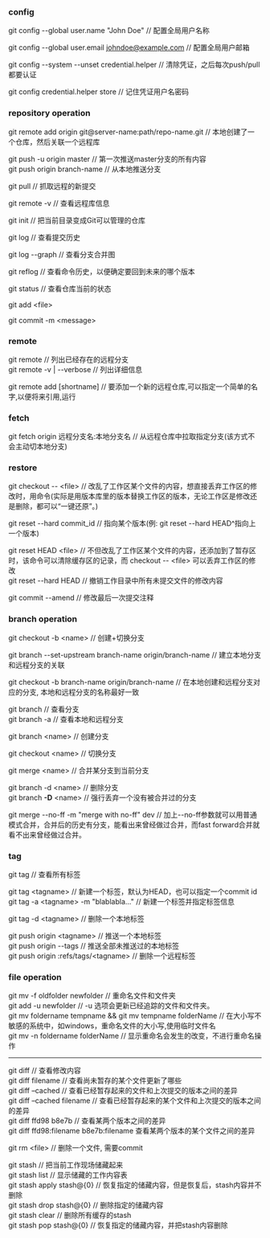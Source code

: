 ### config
git config --global user.name "John Doe" // 配置全局用户名称

git config --global user.email johndoe@example.com // 配置全局用户邮箱

git config --system --unset credential.helper // 清除凭证，之后每次push/pull都要认证

git config credential.helper store // 记住凭证用户名密码

### repository operation

git remote add origin git@server-name:path/repo-name.git // 本地创建了一个仓库，然后关联一个远程库<br/>

git push -u origin master // 第一次推送master分支的所有内容<br/>
git push origin branch-name // 从本地推送分支

git pull // 抓取远程的新提交

git remote -v // 查看远程库信息

git init // 把当前目录变成Git可以管理的仓库

git log // 查看提交历史

git log --graph // 查看分支合并图

git reflog // 查看命令历史，以便确定要回到未来的哪个版本

git status // 查看仓库当前的状态

git add \<file\>

git commit -m \<message\>

### remote

git remote // 列出已经存在的远程分支<br/>
git remote -v | --verbose // 列出详细信息

git remote add [shortname] // 要添加一个新的远程仓库,可以指定一个简单的名字,以便将来引用,运行

### fetch

git fetch origin 远程分支名:本地分支名 // 从远程仓库中拉取指定分支(该方式不会主动切本地分支)

### restore

git checkout -- \<file\> // 改乱了工作区某个文件的内容，想直接丢弃工作区的修改时，用命令(实际是用版本库里的版本替换工作区的版本，无论工作区是修改还是删除，都可以“一键还原”。)

git reset --hard commit_id // 指向某个版本(例: git reset --hard HEAD^指向上一个版本)

git reset HEAD \<file\> // 不但改乱了工作区某个文件的内容，还添加到了暂存区时，该命令可以清除缓存区的记录，而 checkout -- \<file\> 可以丢弃工作区的修改<br/>
git reset --hard HEAD // 撤销工作目录中所有未提交文件的修改内容

git commit --amend // 修改最后一次提交注释

### branch operation

git checkout -b \<name\> // 创建+切换分支

git branch --set-upstream branch-name origin/branch-name // 建立本地分支和远程分支的关联

git checkout -b branch-name origin/branch-name // 在本地创建和远程分支对应的分支, 本地和远程分支的名称最好一致

git branch // 查看分支<br/>
git branch -a // 查看本地和远程分支

git branch \<name\> // 创建分支

git checkout \<name\> // 切换分支

git merge \<name\> // 合并某分支到当前分支

git branch -d \<name\> // 删除分支<br/>
git branch **-D** \<name\> // 强行丢弃一个没有被合并过的分支

git merge --no-ff -m "merge with no-ff" dev // 加上--no-ff参数就可以用普通模式合并，合并后的历史有分支，能看出来曾经做过合并，而fast forward合并就看不出来曾经做过合并。

### tag
git tag // 查看所有标签

git tag \<tagname\> // 新建一个标签，默认为HEAD，也可以指定一个commit id<br/>
git tag -a \<tagname\> -m "blablabla..." // 新建一个标签并指定标签信息

git tag -d \<tagname\> // 删除一个本地标签

git push origin \<tagname\> // 推送一个本地标签<br/>
git push origin --tags // 推送全部未推送过的本地标签<br/>
git push origin :refs/tags/\<tagname\> // 删除一个远程标签

### file operation
git mv -f oldfolder newfolder // 重命名文件和文件夹<br/>
git add -u newfolder // -u 选项会更新已经追踪的文件和文件夹。<br/>
git mv foldername tempname && git mv tempname folderName // 在大小写不敏感的系统中，如windows，重命名文件的大小写,使用临时文件名<br/>
git mv -n foldername folderName // 显示重命名会发生的改变，不进行重命名操作

---

git diff // 查看修改内容<br/>
git diff filename // 查看尚未暂存的某个文件更新了哪些<br/>
git diff –cached // 查看已经暂存起来的文件和上次提交的版本之间的差异<br/>
git diff –cached filename // 查看已经暂存起来的某个文件和上次提交的版本之间的差异<br/>
git diff ffd98 b8e7b // 查看某两个版本之间的差异<br/>
git diff ffd98:filename b8e7b:filename 查看某两个版本的某个文件之间的差异<br/>

git rm \<file\> // 删除一个文件, 需要commit

git stash // 把当前工作现场储藏起来<br/>
git stash list // 显示储藏的工作内容表<br/>
git stash apply stash@{0} // 恢复指定的储藏内容，但是恢复后，stash内容并不删除<br/>
git stash drop stash@{0} // 删除指定的储藏内容<br/>
git stash clear // 删除所有缓存的stash<br/>
git stash pop stash@{0} // 恢复指定的储藏内容，并把stash内容删除

